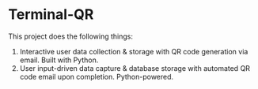 # Terminal-QR
This project does the following things:
1. Interactive user data collection & storage with QR code generation via email. Built with Python.
2. User input-driven data capture & database storage with automated QR code email upon completion. Python-powered.
